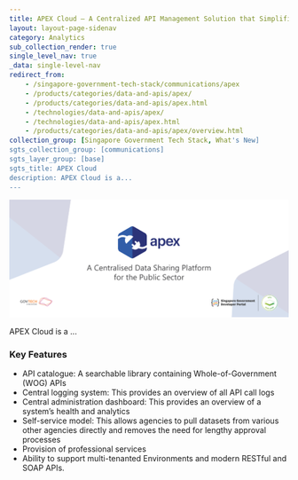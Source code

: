 ```yaml
---
title: APEX Cloud – A Centralized API Management Solution that Simplifies the Adoption, Management, and Security of APIs
layout: layout-page-sidenav
category: Analytics
sub_collection_render: true
single_level_nav: true
_data: single-level-nav
redirect_from:
    - /singapore-government-tech-stack/communications/apex
    - /products/categories/data-and-apis/apex/
    - /products/categories/data-and-apis/apex.html
    - /technologies/data-and-apis/apex/
    - /technologies/data-and-apis/apex.html
    - /products/categories/data-and-apis/apex/overview.html
collection_group: [Singapore Government Tech Stack, What's New]
sgts_collection_group: [communications]
sgts_layer_group: [base]
sgts_title: APEX Cloud
description: APEX Cloud is a...
---
```


![APEX header banner for the Singapore Government Developer Portal](/assets/img/APEX-HeaderBanner-v1.png)

APEX Cloud is a ...

### Key Features
- API catalogue: A searchable library containing Whole-of-Government (WOG) APIs
- Central logging system: This provides an overview of all API call logs
- Central administration dashboard: This provides an overview of a system’s health and analytics
- Self-service model: This allows agencies to pull datasets from various other agencies directly and removes the need for lengthy approval processes
- Provision of professional services
- Ability to support multi-tenanted Environments and modern RESTful and SOAP APIs.
